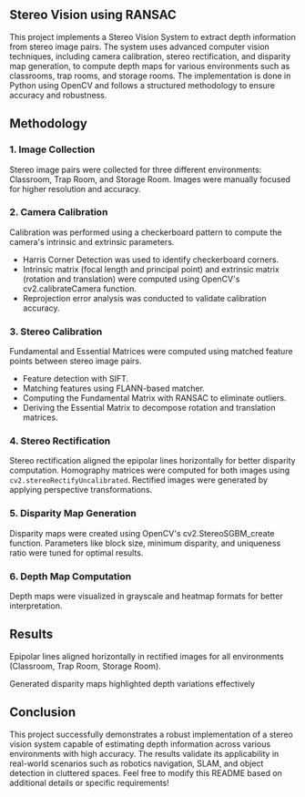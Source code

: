 
## Stereo Vision using RANSAC
This project implements a Stereo Vision System to extract depth information from stereo image pairs. The system uses advanced computer vision techniques, 
including camera calibration, stereo rectification, and disparity map generation, to compute depth maps for various environments such as classrooms, trap rooms, 
and storage rooms. The implementation is done in Python using OpenCV and follows a structured methodology to ensure accuracy and robustness.

## Methodology

### 1. Image Collection
Stereo image pairs were collected for three different environments: Classroom, Trap Room, and Storage Room.
Images were manually focused for higher resolution and accuracy.

### 2. Camera Calibration
Calibration was performed using a checkerboard pattern to compute the camera's intrinsic and extrinsic parameters.
- Harris Corner Detection was used to identify checkerboard corners.
- Intrinsic matrix (focal length and principal point) and extrinsic matrix (rotation and translation) were computed using OpenCV's cv2.calibrateCamera function.
- Reprojection error analysis was conducted to validate calibration accuracy.

### 3. Stereo Calibration
Fundamental and Essential Matrices were computed using matched feature points between stereo image pairs.

- Feature detection with SIFT.
- Matching features using FLANN-based matcher.
- Computing the Fundamental Matrix with RANSAC to eliminate outliers.
- Deriving the Essential Matrix to decompose rotation and translation matrices.

### 4. Stereo Rectification

Stereo rectification aligned the epipolar lines horizontally for better disparity computation.
Homography matrices were computed for both images using `cv2.stereoRectifyUncalibrated`.
Rectified images were generated by applying perspective transformations.

### 5. Disparity Map Generation
Disparity maps were created using OpenCV's cv2.StereoSGBM_create function.
Parameters like block size, minimum disparity, and uniqueness ratio were tuned for optimal results.

### 6. Depth Map Computation
Depth maps were visualized in grayscale and heatmap formats for better interpretation.

## Results
Epipolar lines aligned horizontally in rectified images for all environments (Classroom, Trap Room, Storage Room).

Generated disparity maps highlighted depth variations effectively


## Conclusion
This project successfully demonstrates a robust implementation of a stereo vision system capable of estimating depth information across various environments with high accuracy. The results validate its applicability in real-world scenarios such as robotics navigation, SLAM, and object detection in cluttered spaces. Feel free to modify this README based on additional details or specific requirements!
